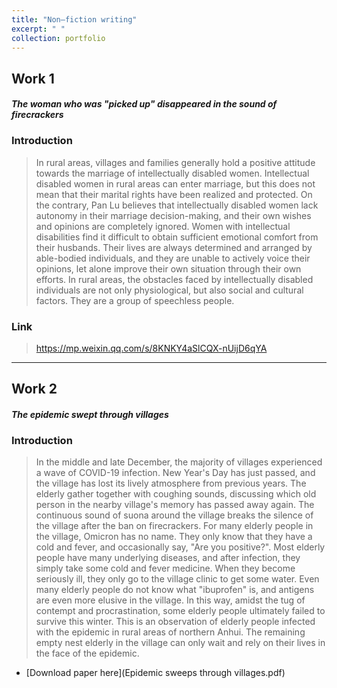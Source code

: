 ```yaml
---
title: "Non—fiction writing"
excerpt: " "
collection: portfolio
---
```


## Work 1
#### *The woman who was "picked up" disappeared in the sound of firecrackers*

### Introduction
> In rural areas, villages and families generally hold a positive attitude towards the marriage of intellectually disabled women. Intellectual disabled women in rural areas can enter marriage, but this does not mean that their marital rights have been realized and protected. On the contrary, Pan Lu believes that intellectually disabled women lack autonomy in their marriage decision-making, and their own wishes and opinions are completely ignored. Women with intellectual disabilities find it difficult to obtain sufficient emotional comfort from their husbands. Their lives are always determined and arranged by able-bodied individuals, and they are unable to actively voice their opinions, let alone improve their own situation through their own efforts. In rural areas, the obstacles faced by intellectually disabled individuals are not only physiological, but also social and cultural factors. They are a group of speechless people.

### Link
> https://mp.weixin.qq.com/s/8KNKY4aSlCQX-nUijD6qYA

****

## Work 2
#### *The epidemic swept through villages*

### Introduction
> In the middle and late December, the majority of villages experienced a wave of COVID-19 infection. New Year's Day has just passed, and the village has lost its lively atmosphere from previous years. The elderly gather together with coughing sounds, discussing which old person in the nearby village's memory has passed away again. The continuous sound of suona around the village breaks the silence of the village after the ban on firecrackers. For many elderly people in the village, Omicron has no name. They only know that they have a cold and fever, and occasionally say, "Are you positive?". Most elderly people have many underlying diseases, and after infection, they simply take some cold and fever medicine. When they become seriously ill, they only go to the village clinic to get some water. Even many elderly people do not know what "ibuprofen" is, and antigens are even more elusive in the village. In this way, amidst the tug of contempt and procrastination, some elderly people ultimately failed to survive this winter. This is an observation of elderly people infected with the epidemic in rural areas of northern Anhui. The remaining empty nest elderly in the village can only wait and rely on their lives in the face of the epidemic.

* [Download paper here](Epidemic sweeps through villages.pdf)

